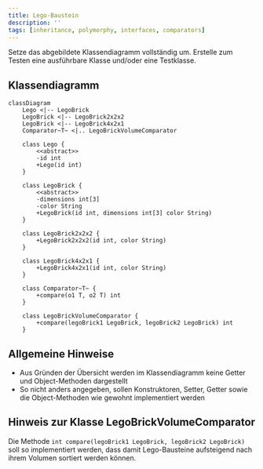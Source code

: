 ```yaml
---
title: Lego-Baustein
description: ''
tags: [inheritance, polymorphy, interfaces, comparators]
---
```


Setze das abgebildete Klassendiagramm vollständig um. Erstelle zum Testen eine ausführbare Klasse und/oder eine Testklasse.

## Klassendiagramm

```mermaid
classDiagram
    Lego <|-- LegoBrick
    LegoBrick <|-- LegoBrick2x2x2
    LegoBrick <|-- LegoBrick4x2x1
    Comparator~T~ <|.. LegoBrickVolumeComparator

    class Lego {
        <<abstract>>
        -id int
        +Lego(id int)
    }

    class LegoBrick {
        <<abstract>>
        -dimensions int[3]
        -color String
        +LegoBrick(id int, dimensions int[3] color String)
    }

    class LegoBrick2x2x2 {
        +LegoBrick2x2x2(id int, color String)
    }

    class LegoBrick4x2x1 {
        +LegoBrick4x2x1(id int, color String)
    }

    class Comparator~T~ {
        +compare(o1 T, o2 T) int
    }

    class LegoBrickVolumeComparator {
        +compare(legoBrick1 LegoBrick, legoBrick2 LegoBrick) int
    }
```

## Allgemeine Hinweise

- Aus Gründen der Übersicht werden im Klassendiagramm keine Getter und Object-Methoden dargestellt
- So nicht anders angegeben, sollen Konstruktoren, Setter, Getter sowie die Object-Methoden wie gewohnt implementiert werden

## Hinweis zur Klasse LegoBrickVolumeComparator

Die Methode `int compare(legoBrick1 LegoBrick, legoBrick2 LegoBrick)` soll so implementiert werden, dass damit Lego-Bausteine aufsteigend nach ihrem Volumen sortiert werden können.
